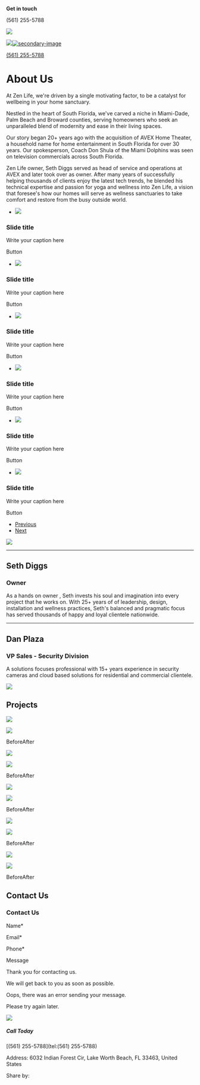 **Get in touch**

(561) 255-5788

[![](https://irp.cdn-website.com/ec518403/dms3rep/multi/Zen-life-logo-black-1920w.webp)](https://www.gozen.life/)

[![](https://irp.cdn-website.com/ec518403/dms3rep/multi/Zen-Life-Logo-1920w.webp)![secondary-image](https://irp.cdn-website.com/ec518403/dms3rep/multi/Zen-life-logo-black-1920w.webp)](https://www.gozen.life/)

[(561) 255-5788](https://www.gozen.life/)

# About Us

At Zen Life, we're driven by a single motivating factor, to be a catalyst for wellbeing in your home sanctuary.

Nestled in the heart of South Florida, we've carved a niche in Miami-Dade, Palm Beach and Broward counties, serving homeowners who seek an unparalleled blend of modernity and ease in their living spaces.

Our story began 20+ years ago with the acquisition of AVEX Home Theater, a household name for home entertainment in South Florida for over 30 years. Our spokesperson, Coach Don Shula of the Miami Dolphins was seen on television commercials across South Florida.

Zen Life owner, Seth Diggs served as head of service and operations at AVEX and later took over as owner. After many years of successfully helping thousands of clients enjoy the latest tech trends, he blended his technical expertise and passion for yoga and wellness into Zen Life, a vision that foresee's how our homes will serve as wellness sanctuaries to take comfort and restore from the busy outside world.

- ![](https://irp.cdn-website.com/ec518403/dms3rep/multi/smart-home-img-2-578w.webp)






### Slide title



Write your caption here





Button

- ![](https://irp.cdn-website.com/ec518403/dms3rep/multi/pexels-photo-1571459-6ef8efff-578w.webp)






### Slide title



Write your caption here





Button

- ![](https://irp.cdn-website.com/ec518403/dms3rep/multi/pexels-photo-2724749-578w.webp)






### Slide title



Write your caption here





Button

- ![](https://irp.cdn-website.com/ec518403/dms3rep/multi/pexels-photo-1080721-578w.webp)






### Slide title



Write your caption here





Button

- ![](https://irp.cdn-website.com/ec518403/dms3rep/multi/pexels-photo-276724-578w.webp)






### Slide title



Write your caption here





Button

- ![](https://irp.cdn-website.com/ec518403/dms3rep/multi/pexels-photo-1571458-578w.webp)






### Slide title



Write your caption here





Button


- [Previous](https://www.gozen.life/about)
- [Next](https://www.gozen.life/about)

![](https://lirp.cdn-website.com/ec518403/dms3rep/multi/opt/Seth-548h.png)

* * *

## Seth Diggs

### Owner

As a hands on owner , Seth invests his soul and imagination into every project that he works on. With 25+ years of of leadership, design, installation and wellness practices, Seth's balanced and pragmatic focus has served thousands of happy and loyal clientele nationwide.

* * *

## Dan Plaza

### VP Sales - Security Division

A solutions focuses professional with 15+ years experience in security cameras and cloud based solutions for residential and commercial clientele.

![](https://lirp.cdn-website.com/ec518403/dms3rep/multi/opt/1707406208835-455w.jpeg)

## Projects

![](https://lirp.cdn-website.com/ec518403/dms3rep/multi/opt/Screen+Shot+2024-12-09+at+3.54.15+PM-1920w.png)

![](https://lirp.cdn-website.com/ec518403/dms3rep/multi/opt/Screen+Shot+2024-12-09+at+3.54.58+PM-1920w.png)

BeforeAfter

![](https://lirp.cdn-website.com/ec518403/dms3rep/multi/opt/Screen-Shot-2024-12-09-at-4.04.33-PM-1920w.png)

![](https://lirp.cdn-website.com/ec518403/dms3rep/multi/opt/Screen-Shot-2024-12-09-at-4.04.38-PM-1920w.png)

BeforeAfter

![](https://lirp.cdn-website.com/ec518403/dms3rep/multi/opt/Screen-Shot-2024-12-09-at-4.10.16-PM-661ce2fe-1920w.png)

![](https://lirp.cdn-website.com/ec518403/dms3rep/multi/opt/Screen-Shot-2024-12-09-at-4.10.22-PM-1920w.png)

BeforeAfter

![](https://irp.cdn-website.com/ec518403/dms3rep/multi/before-1-1920w.webp)

![](https://irp.cdn-website.com/ec518403/dms3rep/multi/after-1-1920w.webp)

BeforeAfter

![](https://irp.cdn-website.com/ec518403/dms3rep/multi/before-2-2-45626f66-1920w.webp)

![](https://irp.cdn-website.com/ec518403/dms3rep/multi/IMG_6486-1920w.webp)

BeforeAfter

## Contact Us

### Contact Us

Name\*

Email\*

Phone\*

Message

Thank you for contacting us.

We will get back to you as soon as possible.

Oops, there was an error sending your message.

Please try again later.

![](https://irp.cdn-website.com/ec518403/dms3rep/multi/zen-life-shadow-373w.webp)

##### Call Today

[(561) 255-5788](tel:(561) 255-5788)

Address: 6032 Indian Forest Cir, Lake Worth Beach, FL 33463, United States

Share by:
